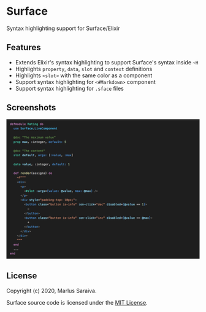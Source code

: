 # Surface

Syntax highlighting support for Surface/Elixir

## Features

  * Extends Elixir's syntax highlighting to support Surface's syntax inside `~H`
  * Highlights `property`, `data`, `slot` and `context` definitions
  * Highlights `<slot>` with the same color as a component
  * Support syntax highlighting for `<#Markdown>` component
  * Support syntax highlighting for `.sface` files

## Screenshots

![Syntax highlighting](https://raw.githubusercontent.com/msaraiva/vscode-surface/master/images/example.png)

## License

Copyright (c) 2020, Marlus Saraiva.

Surface source code is licensed under the [MIT License](LICENSE).
